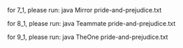 for 7_1, please run:
java Mirror pride-and-prejudice.txt

for 8_1, please run:
java Teammate pride-and-prejudice.txt

for 9_1, please run:
java TheOne pride-and-prejudice.txt
